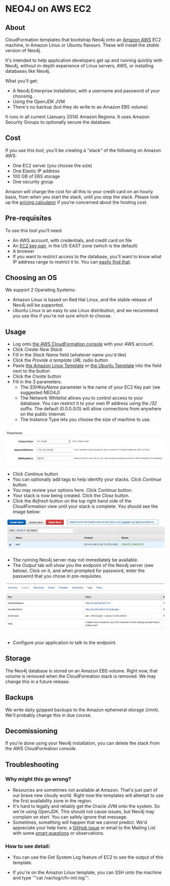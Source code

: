 # NEO4J on AWS EC2

## About

CloudFormation templates that bootstrap Neo4j onto an [Amazon AWS](http://aws.amazon.com/) EC2 machine, in Amazon Linux or Ubuntu flavours.  These will install the _stable_ version of Neo4j.

It's intended to help application developers get up and running quickly with Neo4j, without in-depth experience of Linux servers, AWS, or installing databases like Neo4j.

What you'll get:
* A Neo4j Enterprise installation, with a username and password of your choosing.
* Using the OpenJDK JVM
* There's no backup (but they do write to an Amazon EBS volume)

It runs in all current (January 2014) Amazon Regions. It uses Amazon Security Groups to optionally secure the database.

## Cost

If you use this tool, you'll be creating a "stack" of the following on Amazon AWS:

* One EC2 server (you choose the size)
* One Elastic IP address
* 100 GB of EBS storage
* One security group

Amazon will charge the cost for all this to your credit card on an hourly basis, from when you start the stack, until you stop the stack.
Please look up the [pricing calculator](http://calculator.s3.amazonaws.com/calc5.html) if you're concerned about
the hosting cost.

## Pre-requisites

To use this tool you'll need:

* An AWS account, with credentials, and credit card on file
* An [EC2 key pair](https://github.com/neo4j-contrib/neo4j-puppet/blob/master/README.EC2_KEY.md), in the US-EAST zone (which is the default)
* A browser
* If you want to restrict access to the database, you'll want to know what IP address range to restrict it to.  You can [easily find that](http://ipinfo.io/).

## Choosing an OS

We support 2 Operating Systems:

* Amazon Linux is based on Red Hat Linux, and the stable release of Neo4j will be supported.
* Ubuntu Linux is an easy to use Linux distribution, and we recommend you use this if you're not sure which to choose.

## Usage

* Log onto [the AWS CloudFormation console](https://console.aws.amazon.com/cloudformation/home?region=us-east-1) with your AWS account.
* Click _Create New Stack_
* Fill in the _Stack Name_ field (whatever name you'd like)
* Click the _Provide a template URL_ radio button
* Paste [the Amazon Linux Template](https://cf-templates.neo4j.org.s3.amazonaws.com/amazon_linux.json) or [the Ubuntu Template](https://cf-templates.neo4j.org.s3.amazonaws.com/ubuntu.json) into the field next to the button
* Click the _Create_ button
* Fill in the 3 parameters.
    * The _SSHKeyName_ parameter is the name of your EC2 Key pair (we suggested NEO4J)
    * The Network Whitelist allows you to control access to your database.  You can restrict it to your own IP address using the _/32_ suffix.  The default (0.0.0.0/0) will allow connections from anywhere on the public Internet.
    * The Instance Type lets you choose the size of machine to use.

![Parameters](images/params.jpg)

* Click _Continue_ button
* You can optionally add tags to help identify your stacks.  Click _Continue_ button.
* You may review your options here.  Click _Continue_ button.
* Your stack is now being created.  Click the _Close_ button.
* Click the _Refresh_ button on the top right hand side of the CloudFormation view until your stack is complete.  You should see the image below:

![Completed Stack](images/complete_stack.jpg)

* The running Neo4j server may not immediately be available.
* The _Output_ tab will show you the endpoint of the Neo4j server (see below).  Click on it, and when prompted for password, enter the password that you chose in pre-requisites.

![Stack Output](images/output.jpg)

* Configure your application to talk to the endpoint.

## Storage
The Neo4j database is stored on an Amazon EBS volume.  Right now, that volume is removed when the CloudFormation stack is removed.  We may change this in a future release.


## Backups
We write daily gzipped backups to the Amazon ephemeral storage (/mnt).  We'll probably change this in due course.


## Decomissioning

If you're done using your Neo4j installation, you can delete the stack from the AWS CloudFormation console.

## Troubleshooting

### Why might this go wrong?

* Resources are sometimes not available at Amazon.  That's just part of our brave new cloudy world.  Right now the templates will attempt to use the first availability zone in the region.
* It's hard to legally and reliably get the Oracle JVM onto the system. So we're using OpenJDK.  This should not cause issues, but Neo4j may complain on start.  You can safely ignore that message.
* Sometimes, something will happen that we cannot predict.  We'd appreciate your help here; a [GitHub issue](/../../issues) or email to the Mailing List with some [smart questions](http://www.catb.org/esr/faqs/smart-questions.html#uselists) or observations.

### How to see detail:

* You can use the Get System Log feature of EC2 to see the output of this template.

* If you're on the Amazon Linux template, you can SSH onto the machine and type '''cat /var/log/cfn-init.log'''.
